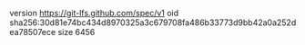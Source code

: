 version https://git-lfs.github.com/spec/v1
oid sha256:30d81e74bc434d8970325a3c679708fa486b33773d9bb42a0a252dea78507ece
size 6456
